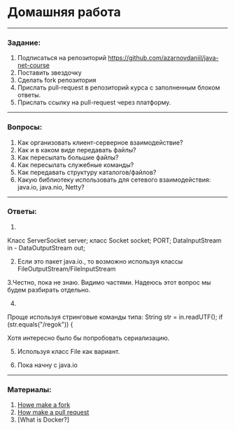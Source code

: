 # Домашняя работа

---

### Задание:

1. Подписаться на репозиторий https://github.com/azarnovdaniil/java-net-course
2. Поставить звездочку 
3. Сделать fork репозитория
4. Прислать pull-request в репозиторий курса с заполненным блоком ответы.
5. Прислать ссылку на pull-request через платформу.

---

### Вопросы:

1. Как организовать клиент-серверное взаимодействие?
2. Как и в каком виде передавать файлы?
3. Как пересылать большие файлы?
4. Как пересылать служебные команды?
5. Как передавать структуру каталогов/файлов?
6. Какую библиотеку использовать для сетевого взаимодействия: java.io, java.nio, Netty?

---

### Ответы:

1. 
 Класс ServerSocket server; класс Socket socket;
 PORT;
 DataInputStream in - 
 DataOutputStream out;

2. Если это пакет java.io., то возможно используя классы FileOutputStream/FileInputStream

3.Честно, пока не знаю. Видимо частями.
 Надеюсь этот вопрос мы будем разбирать отдельно.

4. 
Проще используя стринговые команды типа:
String str = in.readUTF();
if (str.equals("/regok")) {

Хотя интересно было бы попробовать сериализацию.

5. Используя класс File как вариант. 

6. Пока начну с java.io


---

### Материалы:

1. [Howe make a fork](https://docs.github.com/en/github/getting-started-with-github/fork-a-repo)
2. [How make a pull request](https://docs.github.com/en/github/collaborating-with-issues-and-pull-requests/creating-a-pull-request)
3. [What is Docker?]
